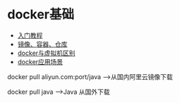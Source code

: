 # docker基础

* [入门教程](/dockerji-chu/ru-men-jiao-cheng.md)
* [镜像、容器、仓库](/dockerji-chu/jing-xiang-3001-rong-qi-3001-cang-ku.md)
* [docker与虚拟机区别](/dockerji-chu/dockeryu-xu-ni-ji-qu-bie.md)
* [docker应用场景](/dockerji-chu/dockerying-yong-chang-jing.md)

docker pull aliyun.com:port/java  ——&gt;从国内阿里云镜像下载

docker pull java ——&gt;Java 从国外下载

